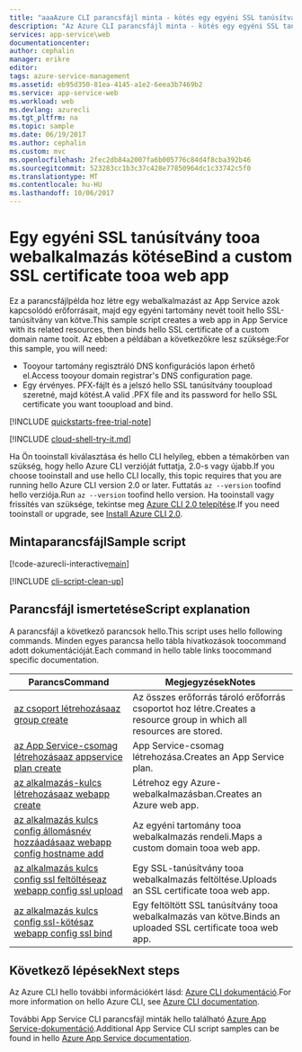 ```yaml
---
title: "aaaAzure CLI parancsfájl minta - kötés egy egyéni SSL tanúsítvány tooa webalkalmazás |} Microsoft Docs"
description: "Az Azure CLI parancsfájl minta - kötés egy egyéni SSL tanúsítvány tooa webalkalmazás"
services: app-service\web
documentationcenter: 
author: cephalin
manager: erikre
editor: 
tags: azure-service-management
ms.assetid: eb95d350-81ea-4145-a1e2-6eea3b7469b2
ms.service: app-service-web
ms.workload: web
ms.devlang: azurecli
ms.tgt_pltfrm: na
ms.topic: sample
ms.date: 06/19/2017
ms.author: cephalin
ms.custom: mvc
ms.openlocfilehash: 2fec2db84a2007fa6b005776c84d4f8cba392b46
ms.sourcegitcommit: 523283cc1b3c37c428e77850964dc1c33742c5f0
ms.translationtype: MT
ms.contentlocale: hu-HU
ms.lasthandoff: 10/06/2017
---
```

# <a name="bind-a-custom-ssl-certificate-tooa-web-app"></a><span data-ttu-id="bf0d3-103">Egy egyéni SSL tanúsítvány tooa webalkalmazás kötése</span><span class="sxs-lookup"><span data-stu-id="bf0d3-103">Bind a custom SSL certificate tooa web app</span></span>

<span data-ttu-id="bf0d3-104">Ez a parancsfájlpélda hoz létre egy webalkalmazást az App Service azok kapcsolódó erőforrásait, majd egy egyéni tartomány nevét tooit hello SSL-tanúsítvány van kötve.</span><span class="sxs-lookup"><span data-stu-id="bf0d3-104">This sample script creates a web app in App Service with its related resources, then binds hello SSL certificate of a custom domain name tooit.</span></span> <span data-ttu-id="bf0d3-105">Az ebben a példában a következőkre lesz szüksége:</span><span class="sxs-lookup"><span data-stu-id="bf0d3-105">For this sample, you will need:</span></span>

* <span data-ttu-id="bf0d3-106">Tooyour tartomány regisztráló DNS konfigurációs lapon érhető el.</span><span class="sxs-lookup"><span data-stu-id="bf0d3-106">Access tooyour domain registrar's DNS configuration page.</span></span>
* <span data-ttu-id="bf0d3-107">Egy érvényes. PFX-fájlt és a jelszó hello SSL tanúsítvány tooupload szeretné, majd kötést.</span><span class="sxs-lookup"><span data-stu-id="bf0d3-107">A valid .PFX file and its password for hello SSL certificate you want tooupload and bind.</span></span>

[!INCLUDE [quickstarts-free-trial-note](../../../includes/quickstarts-free-trial-note.md)]

[!INCLUDE [cloud-shell-try-it.md](../../../includes/cloud-shell-try-it.md)]

<span data-ttu-id="bf0d3-108">Ha Ön tooinstall kiválasztása és hello CLI helyileg, ebben a témakörben van szükség, hogy hello Azure CLI verzióját futtatja, 2.0-s vagy újabb.</span><span class="sxs-lookup"><span data-stu-id="bf0d3-108">If you choose tooinstall and use hello CLI locally, this topic requires that you are running hello Azure CLI version 2.0 or later.</span></span> <span data-ttu-id="bf0d3-109">Futtatás `az --version` toofind hello verziója.</span><span class="sxs-lookup"><span data-stu-id="bf0d3-109">Run `az --version` toofind hello version.</span></span> <span data-ttu-id="bf0d3-110">Ha tooinstall vagy frissítés van szüksége, tekintse meg [Azure CLI 2.0 telepítése]( /cli/azure/install-azure-cli).</span><span class="sxs-lookup"><span data-stu-id="bf0d3-110">If you need tooinstall or upgrade, see [Install Azure CLI 2.0]( /cli/azure/install-azure-cli).</span></span> 


## <a name="sample-script"></a><span data-ttu-id="bf0d3-111">Mintaparancsfájl</span><span class="sxs-lookup"><span data-stu-id="bf0d3-111">Sample script</span></span>

[!code-azurecli-interactive[main](../../../cli_scripts/app-service/configure-ssl-certificate/configure-ssl-certificate.sh?highlight=3-5 "Bind a custom SSL certificate tooa web app")]

[!INCLUDE [cli-script-clean-up](../../../includes/cli-script-clean-up.md)]

## <a name="script-explanation"></a><span data-ttu-id="bf0d3-112">Parancsfájl ismertetése</span><span class="sxs-lookup"><span data-stu-id="bf0d3-112">Script explanation</span></span>

<span data-ttu-id="bf0d3-113">A parancsfájl a következő parancsok hello.</span><span class="sxs-lookup"><span data-stu-id="bf0d3-113">This script uses hello following commands.</span></span> <span data-ttu-id="bf0d3-114">Minden egyes parancsa hello tábla hivatkozások toocommand adott dokumentációját.</span><span class="sxs-lookup"><span data-stu-id="bf0d3-114">Each command in hello table links toocommand specific documentation.</span></span>

| <span data-ttu-id="bf0d3-115">Parancs</span><span class="sxs-lookup"><span data-stu-id="bf0d3-115">Command</span></span> | <span data-ttu-id="bf0d3-116">Megjegyzések</span><span class="sxs-lookup"><span data-stu-id="bf0d3-116">Notes</span></span> |
|---|---|
| [<span data-ttu-id="bf0d3-117">az csoport létrehozása</span><span class="sxs-lookup"><span data-stu-id="bf0d3-117">az group create</span></span>](https://docs.microsoft.com/cli/azure/group#create) | <span data-ttu-id="bf0d3-118">Az összes erőforrás tároló erőforrás csoportot hoz létre.</span><span class="sxs-lookup"><span data-stu-id="bf0d3-118">Creates a resource group in which all resources are stored.</span></span> |
| [<span data-ttu-id="bf0d3-119">az App Service-csomag létrehozása</span><span class="sxs-lookup"><span data-stu-id="bf0d3-119">az appservice plan create</span></span>](https://docs.microsoft.com/cli/azure/appservice/plan#create) | <span data-ttu-id="bf0d3-120">App Service-csomag létrehozása.</span><span class="sxs-lookup"><span data-stu-id="bf0d3-120">Creates an App Service plan.</span></span> |
| [<span data-ttu-id="bf0d3-121">az alkalmazás-kulcs létrehozása</span><span class="sxs-lookup"><span data-stu-id="bf0d3-121">az webapp create</span></span>](https://docs.microsoft.com/cli/azure/webapp#create) | <span data-ttu-id="bf0d3-122">Létrehoz egy Azure-webalkalmazásban.</span><span class="sxs-lookup"><span data-stu-id="bf0d3-122">Creates an Azure web app.</span></span> |
| [<span data-ttu-id="bf0d3-123">az alkalmazás kulcs config állomásnév hozzáadása</span><span class="sxs-lookup"><span data-stu-id="bf0d3-123">az webapp config hostname add</span></span>](https://docs.microsoft.com/cli/azure/webapp/config/hostname#add) | <span data-ttu-id="bf0d3-124">Az egyéni tartomány tooa webalkalmazás rendeli.</span><span class="sxs-lookup"><span data-stu-id="bf0d3-124">Maps a custom domain tooa web app.</span></span> |
| [<span data-ttu-id="bf0d3-125">az alkalmazás kulcs config ssl feltöltése</span><span class="sxs-lookup"><span data-stu-id="bf0d3-125">az webapp config ssl upload</span></span>](https://docs.microsoft.com/cli/azure/webapp/config/ssl#upload) | <span data-ttu-id="bf0d3-126">Egy SSL-tanúsítvány tooa webalkalmazás feltöltése.</span><span class="sxs-lookup"><span data-stu-id="bf0d3-126">Uploads an SSL certificate tooa web app.</span></span> |
| [<span data-ttu-id="bf0d3-127">az alkalmazás kulcs config ssl-kötés</span><span class="sxs-lookup"><span data-stu-id="bf0d3-127">az webapp config ssl bind</span></span>](https://docs.microsoft.com/cli/azure/webapp/config/ssl#bind) | <span data-ttu-id="bf0d3-128">Egy feltöltött SSL tanúsítvány tooa webalkalmazás van kötve.</span><span class="sxs-lookup"><span data-stu-id="bf0d3-128">Binds an uploaded SSL certificate tooa web app.</span></span> |

## <a name="next-steps"></a><span data-ttu-id="bf0d3-129">Következő lépések</span><span class="sxs-lookup"><span data-stu-id="bf0d3-129">Next steps</span></span>

<span data-ttu-id="bf0d3-130">Az Azure CLI hello további információkért lásd: [Azure CLI dokumentáció](https://docs.microsoft.com/cli/azure/overview).</span><span class="sxs-lookup"><span data-stu-id="bf0d3-130">For more information on hello Azure CLI, see [Azure CLI documentation](https://docs.microsoft.com/cli/azure/overview).</span></span>

<span data-ttu-id="bf0d3-131">További App Service CLI parancsfájl minták hello található [Azure App Service-dokumentáció](../app-service-cli-samples.md).</span><span class="sxs-lookup"><span data-stu-id="bf0d3-131">Additional App Service CLI script samples can be found in hello [Azure App Service documentation](../app-service-cli-samples.md).</span></span>
